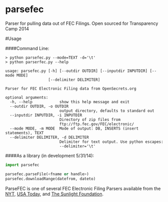 parsefec
========

Parser for pulling data out of FEC Filings.  Open sourced for Transparency Camp 2014


#Usage

####Command Line:

    > python parsefec.py --mode=TEXT -d='\t'
    > python parserfec.py --help
    
```
usage: parsefec.py [-h] [--outdir OUTDIR] [--inputdir INPUTDIR] [--mode MODE]
                   [--delimiter DELIMITER]

Parser for FEC Electronic Filing data from OpenSecrets.org

optional arguments:
  -h, --help            show this help message and exit
  --outdir OUTDIR, -o OUTDIR
                        output directory, defaults to standard out
  --inputdir INPUTDIR, -i INPUTDIR
                        Directory of zip files from
                        ftp://ftp.fec.gov/FEC/electronic/
  --mode MODE, -m MODE  Mode of output: DB, INSERTS (insert statements), TEXT
  --delimiter DELIMITER, -d DELIMITER
                        Delimiter for text output. Use python escapes:
                        --delimiter='\t'
```



####As a library (in development 5/31/14):

```python
import parsefec

parsefec.parseFile(<fname or handle>)
parsefec.downloadRange(datefrom, dateto)

```

ParseFEC is one of several FEC Electronic Filing Parsers available from the [NYT](https://github.com/NYTimes/Fech), [USA Today](https://github.com/cschnaars/FEC-Scraper), and [The Sunlight Foundation](https://github.com/jsfenfen/read_FEC).



